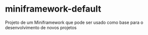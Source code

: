 # miniframework-default
 Projeto de um Miniframework que pode ser usado como base para o desenvolvimento de novos projetos
